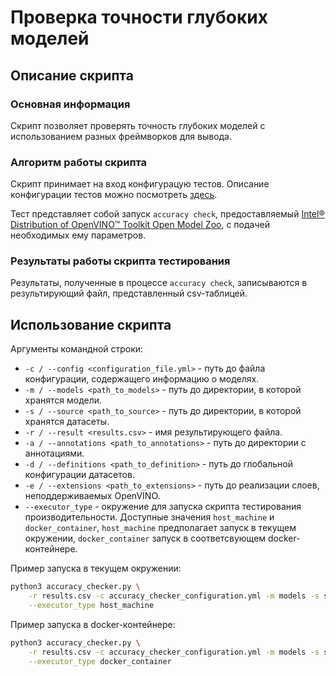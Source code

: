 # Проверка точности глубоких моделей

## Описание скрипта

### Основная информация

Скрипт позволяет проверять точность глубоких моделей
с использованием разных фреймворков для вывода.

### Алгоритм работы скрипта

Скрипт принимает на вход конфигурацую тестов. Описание конфигурации 
тестов можно посмотреть [здесь][configs].

Тест представляет собой запуск `accuracy check`,
предоставляемый [Intel® Distribution of OpenVINO™ Toolkit Open Model Zoo][openvino-toolkit-omz],
с подачей необходимых ему параметров.

### Результаты работы скрипта тестирования

Результаты, полученные в процессе `accuracy check`,
записываются в результирующий файл, представленный csv-таблицей.

## Использование скрипта

Аргументы командной строки:

- `-с / --config <configuration_file.yml>` - путь до файла конфигурации,
  содержащего информацию о моделях.
- `-m / --models <path_to_models>` - путь до директории, в которой хранятся модели.
- `-s / --source <path_to_source>` - путь до директории, в которой хранятся датасеты.
- `-r / --result <results.csv>` - имя результирующего файла.
- `-a / --annotations <path_to_annotations>` - путь до директории с аннотациями.
- `-d / --definitions <path_to_definition>` - путь до глобальной конфигурации датасетов.
- `-e / --extensions <path_to_extensions>` - путь до реализации слоев, неподдерживаемых
  OpenVINO.
- `--executor_type` - окружение для запуска скрипта тестирования производительности.
  Доступные значения `host_machine` и `docker_container`, `host_machine`
  предполагает запуск в текущем окружении, `docker_container` запуск в соответсвующем
  docker-контейнере.

Пример запуска в текущем окружении:

```bash
python3 accuracy_checker.py \
    -r results.csv -c accuracy_checker_configuration.yml -m models -s source \
    --executor_type host_machine
```

Пример запуска в docker-контейнере:

```bash
python3 accuracy_checker.py \
    -r results.csv -c accuracy_checker_configuration.yml -m models -s source \
    --executor_type docker_container
```

<!-- LINKS -->
[configs]: https://software.intel.com/en-us/openvino-toolkit
[openvino-toolkit-omz]: https://github.com/openvinotoolkit/open_model_zoo
